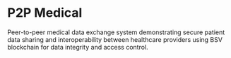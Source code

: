 # P2P Medical

Peer-to-peer medical data exchange system demonstrating secure patient data sharing and interoperability between healthcare providers using BSV blockchain for data integrity and access control.
